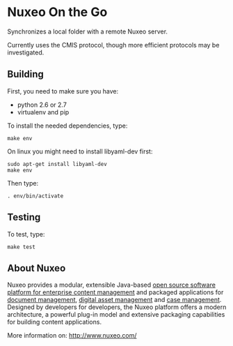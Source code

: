 # Nuxeo On the Go

Synchronizes a local folder with a remote Nuxeo server.

Currently uses the CMIS protocol, though more efficient protocols may be
investigated.


## Building

First, you need to make sure you have:

- python 2.6 or 2.7
- virtualenv and pip

To install the needed dependencies, type:

    make env

On linux you might need to install libyaml-dev first:

    sudo apt-get install libyaml-dev
    make env

Then type:

    . env/bin/activate


## Testing

To test, type:

    make test


## About Nuxeo

Nuxeo provides a modular, extensible Java-based [open source software platform
for enterprise content management](http://www.nuxeo.com/en/products/ep) and
packaged applications for [document
management](http://www.nuxeo.com/en/products/document-management), [digital
asset management](http://www.nuxeo.com/en/products/dam) and [case
management](http://www.nuxeo.com/en/products/case-management). Designed by
developers for developers, the Nuxeo platform offers a modern architecture, a
powerful plug-in model and extensive packaging capabilities for building
content applications.

More information on: <http://www.nuxeo.com/>
